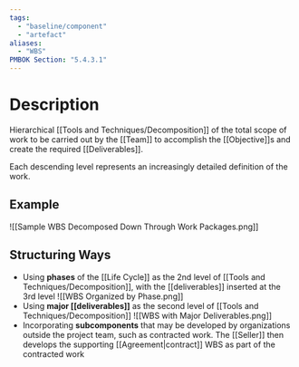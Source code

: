 ```yaml
---
tags:
  - "baseline/component"
  - "artefact"
aliases:
  - "WBS"
PMBOK Section: "5.4.3.1"
---
```

# Description
Hierarchical [[Tools and Techniques/Decomposition]] of the total scope of work to be carried out by the [[Team]] to accomplish the [[Objective]]s and create the required [[Deliverables]].

Each descending level represents an increasingly detailed definition of the work.
## Example
![[Sample WBS Decomposed Down Through Work Packages.png]]
## Structuring Ways
- Using **phases** of the [[Life Cycle]] as the 2nd level of [[Tools and Techniques/Decomposition]], with the [[deliverables]] inserted at the 3rd level
  ![[WBS Organized by Phase.png]]
- Using **major [[deliverables]]** as the second level of [[Tools and Techniques/Decomposition]]
  ![[WBS with Major Deliverables.png]]
- Incorporating **subcomponents** that may be developed by organizations outside the project team, such as contracted work. The [[Seller]] then develops the supporting [[Agreement|contract]] WBS as part of the contracted work
